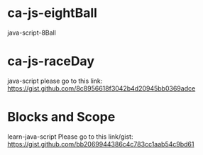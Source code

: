 # ca-js-eightBall
java-script-8Ball

# ca-js-raceDay
java-script
please go to this link:
https://gist.github.com/8c8956618f3042b4d20945bb0369adce


# Blocks and Scope
learn-java-script
Please go to this link/gist:
https://gist.github.com/bb2069944386c4c783cc1aab54c9bd61


